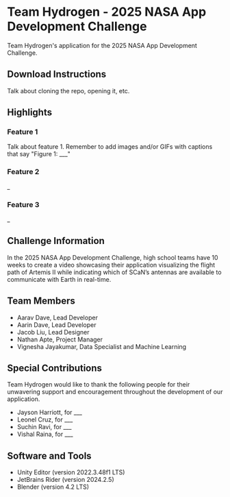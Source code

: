 # Team Hydrogen - 2025 NASA App Development Challenge
Team Hydrogen's application for the 2025 NASA App Development Challenge.

## Download Instructions
Talk about cloning the repo, opening it, etc.

## Highlights

### Feature 1
Talk about feature 1. Remember to add images and/or GIFs with captions that say "Figure 1: ___"

### Feature 2
_

### Feature 3
_

## Challenge Information
In the 2025 NASA App Development Challenge, high school teams have 10 weeks to create a video showcasing their application visualizing the flight path of Artemis II while indicating which of SCaN’s antennas are available to communicate with Earth in real-time.

## Team Members
- Aarav Dave, Lead Developer
- Aarin Dave, Lead Developer
- Jacob Liu, Lead Designer
- Nathan Apte, Project Manager
- Vignesha Jayakumar, Data Specialist and Machine Learning

## Special Contributions
Team Hydrogen would like to thank the following people for their unwavering support and encouragement throughout the development of our application.
- Jayson Harriott, for ___
- Leonel Cruz, for ___
- Suchin Ravi, for ___
- Vishal Raina, for ___

## Software and Tools
- Unity Editor (version 2022.3.48f1 LTS)
- JetBrains Rider (version 2024.2.5)
- Blender (version 4.2 LTS)
